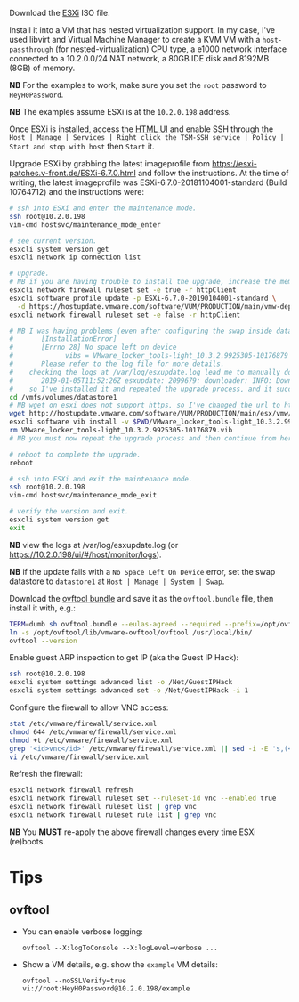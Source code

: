 Download the [ESXi](https://www.vmware.com/go/get-free-esxi) ISO file.

Install it into a VM that has nested virtualization support. In my case, I've used libvirt and Virtual Machine Manager to create a KVM VM with a `host-passthrough` (for nested-virtualization) CPU type, a e1000 network interface connected to a 10.2.0.0/24 NAT network, a 80GB IDE disk and 8192MB (8GB) of memory.

**NB** For the examples to work, make sure you set the `root` password to `HeyH0Password`.

**NB** The examples assume ESXi is at the `10.2.0.198` address.

Once ESXi is installed, access the [HTML UI](https://10.2.0.198) and enable SSH through the `Host | Manage | Services | Right click the TSM-SSH service | Policy | Start and stop with host` then `Start` it.

Upgrade ESXi by grabbing the latest imageprofile from https://esxi-patches.v-front.de/ESXi-6.7.0.html and follow the instructions. At the time of writing, the latest imageprofile was ESXi-6.7.0-20181104001-standard (Build 10764712) and the instructions were:

```bash
# ssh into ESXi and enter the maintenance mode.
ssh root@10.2.0.198
vim-cmd hostsvc/maintenance_mode_enter

# see current version.
esxcli system version get
esxcli network ip connection list

# upgrade.
# NB if you are having trouble to install the upgrade, increase the memory of the VM.
esxcli network firewall ruleset set -e true -r httpClient
esxcli software profile update -p ESXi-6.7.0-20190104001-standard \
  -d https://hostupdate.vmware.com/software/VUM/PRODUCTION/main/vmw-depot-index.xml
esxcli network firewall ruleset set -e false -r httpClient

# NB I was having problems (even after configuring the swap inside datastore1):
#       [InstallationError]
#       [Errno 28] No space left on device
#             vibs = VMware_locker_tools-light_10.3.2.9925305-10176879
#       Please refer to the log file for more details.
#    checking the logs at /var/log/esxupdate.log lead me to manually download and install this vib:
#       2019-01-05T11:52:26Z esxupdate: 2099679: downloader: INFO: Downloading https://hostupdate.vmware.com/software/VUM/PRODUCTION/main/esx/vmw/vib20/tools-light/VMware_locker_tools-light_10.3.2.9925305-10176879.vib to /tmp/vibdownload/VMware_locker_tools-light_10.3.2.9925305-10176879.vib
#    so I've installed it and repeated the upgrade process, and it succeeded.
cd /vmfs/volumes/datastore1
# NB wget on esxi does not support https, so I've changed the url to http.
wget http://hostupdate.vmware.com/software/VUM/PRODUCTION/main/esx/vmw/vib20/tools-light/VMware_locker_tools-light_10.3.2.9925305-10176879.vib
esxcli software vib install -v $PWD/VMware_locker_tools-light_10.3.2.9925305-10176879.vib
rm VMware_locker_tools-light_10.3.2.9925305-10176879.vib
# NB you must now repeat the upgrade process and then continue from here.

# reboot to complete the upgrade.
reboot

# ssh into ESXi and exit the maintenance mode.
ssh root@10.2.0.198
vim-cmd hostsvc/maintenance_mode_exit

# verify the version and exit.
esxcli system version get
exit
```

**NB** view the logs at /var/log/esxupdate.log (or https://10.2.0.198/ui/#/host/monitor/logs).

**NB** if the update fails with a `No Space Left On Device` error, set the swap datastore to `datastore1` at `Host | Manage | System | Swap`.

Download the [ovftool bundle](https://code.vmware.com/tool/ovf) and save it as the `ovftool.bundle` file, then install it with, e.g.:

```bash
TERM=dumb sh ovftool.bundle --eulas-agreed --required --prefix=/opt/ovftool
ln -s /opt/ovftool/lib/vmware-ovftool/ovftool /usr/local/bin/
ovftool --version
```

Enable guest ARP inspection to get IP (aka the Guest IP Hack):

```bash
ssh root@10.2.0.198
esxcli system settings advanced list -o /Net/GuestIPHack
esxcli system settings advanced set -o /Net/GuestIPHack -i 1
```

Configure the firewall to allow VNC access:

```bash
stat /etc/vmware/firewall/service.xml
chmod 644 /etc/vmware/firewall/service.xml
chmod +t /etc/vmware/firewall/service.xml
grep '<id>vnc</id>' /etc/vmware/firewall/service.xml || sed -i -E 's,(</ConfigRoot>),<service id="1000"><id>vnc</id><rule id="0000"><direction>inbound</direction><protocol>tcp</protocol><porttype>dst</porttype><port><begin>5900</begin><end>6000</end></port></rule></service>\n\1,' /etc/vmware/firewall/service.xml
vi /etc/vmware/firewall/service.xml
```

Refresh the firewall:

```bash
esxcli network firewall refresh
esxcli network firewall ruleset set --ruleset-id vnc --enabled true
esxcli network firewall ruleset list | grep vnc
esxcli network firewall ruleset rule list | grep vnc
```

**NB** You **MUST** re-apply the above firewall changes every time ESXi (re)boots.


# Tips

## ovftool

* You can enable verbose logging:

    ```
    ovftool --X:logToConsole --X:logLevel=verbose ...
    ```

* Show a VM details, e.g. show the `example` VM details:

    ```
    ovftool --noSSLVerify=true vi://root:HeyH0Password@10.2.0.198/example
    ```
